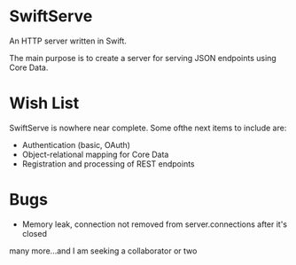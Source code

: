 SwiftServe
==========
An HTTP server written in Swift.

The main purpose is to create a server for serving JSON endpoints using Core Data.

Wish List
=========
SwiftServe is nowhere near complete. Some ofthe next items to include are:
* Authentication (basic, OAuth)
* Object-relational mapping for Core Data
* Registration and processing of REST endpoints

Bugs
====
* Memory leak, connection not removed from server.connections after it's closed

many more...and I am seeking a collaborator or two
